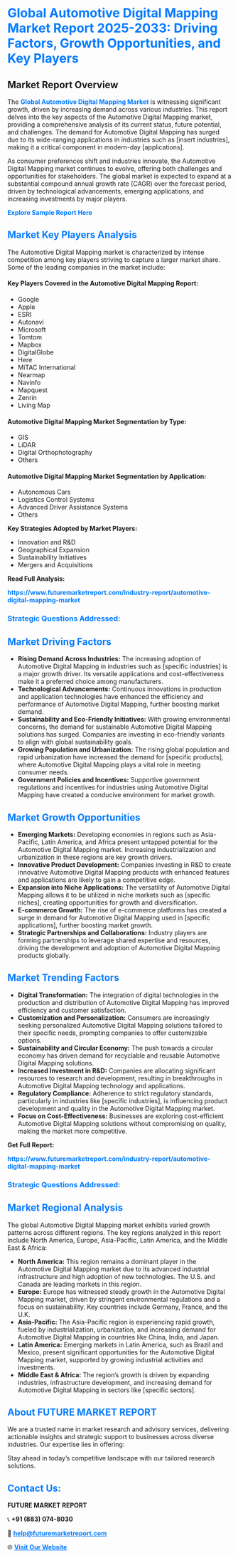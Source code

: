 <h1 style="color: #007BFF;">Global Automotive Digital Mapping Market Report 2025-2033: Driving Factors, Growth Opportunities, and Key Players</h1>

<section id="overview">
<h2>Market Report Overview</h2>
<p>The <a href="https://www.futuremarketreport.com/industry-report/automotive-digital-mapping-market" style="color: #007BFF; text-decoration: none;"><strong>Global Automotive Digital Mapping Market</strong></a> is witnessing significant growth, driven by increasing demand across various industries. This report delves into the key aspects of the Automotive Digital Mapping market, providing a comprehensive analysis of its current status, future potential, and challenges. The demand for Automotive Digital Mapping has surged due to its wide-ranging applications in industries such as [insert industries], making it a critical component in modern-day [applications].</p>
<p>As consumer preferences shift and industries innovate, the Automotive Digital Mapping market continues to evolve, offering both challenges and opportunities for stakeholders. The global market is expected to expand at a substantial compound annual growth rate (CAGR) over the forecast period, driven by technological advancements, emerging applications, and increasing investments by major players.</p>
</section>

<section id="overview">
<p><a href="https://www.futuremarketreport.com/request-sample/reportId=99404" style="color: #007BFF; text-decoration: none;"><strong>Explore Sample Report Here</strong></a></p>
</section>

<section id="key-players">
<h2 style="color: #007BFF;">Market Key Players Analysis</h2>
<p>The Automotive Digital Mapping market is characterized by intense competition among key players striving to capture a larger market share. Some of the leading companies in the market include:</p>
<h4>Key Players Covered in the Automotive Digital Mapping Report:</h4>
<ul><li>Google</li><li>Apple</li><li>ESRI</li><li>Autonavi</li><li>Microsoft</li><li>Tomtom</li><li>Mapbox</li><li>DigitalGlobe</li><li>Here</li><li>MiTAC International</li><li>Nearmap</li><li>Navinfo</li><li>Mapquest</li><li>Zenrin</li><li>Living Map</li></ul>
<h4>Automotive Digital Mapping Market Segmentation by Type:</h4>
<ul><li>GIS</li><li>LiDAR</li><li>Digital Orthophotography</li><li>Others</li></ul>

<h4>Automotive Digital Mapping Market Segmentation by Application:</h4>
<ul><li>Autonomous Cars</li><li>Logistics Control Systems</li><li>Advanced Driver Assistance Systems</li><li>Others</li></ul>
<p><strong>Key Strategies Adopted by Market Players:</strong></p>
<ul>
<li>Innovation and R&D</li>
<li>Geographical Expansion</li>
<li>Sustainability Initiatives</li>
<li>Mergers and Acquisitions</li>
</ul>
</section>

<section>
<p><strong>Read Full Analysis: </strong></p><a href="https://www.futuremarketreport.com/industry-report/automotive-digital-mapping-market" style="color: #007BFF; text-decoration: none;"><strong>https://www.futuremarketreport.com/industry-report/automotive-digital-mapping-market</strong></a>
<h3 style="color: #007BFF;">Strategic Questions Addressed:</h3>
</section>

<section id="driving-factors">
<h2 style="color: #007BFF;">Market Driving Factors</h2>
<ul>
<li><strong>Rising Demand Across Industries:</strong> The increasing adoption of Automotive Digital Mapping in industries such as [specific industries] is a major growth driver. Its versatile applications and cost-effectiveness make it a preferred choice among manufacturers.</li>
<li><strong>Technological Advancements:</strong> Continuous innovations in production and application technologies have enhanced the efficiency and performance of Automotive Digital Mapping, further boosting market demand.</li>
<li><strong>Sustainability and Eco-Friendly Initiatives:</strong> With growing environmental concerns, the demand for sustainable Automotive Digital Mapping solutions has surged. Companies are investing in eco-friendly variants to align with global sustainability goals.</li>
<li><strong>Growing Population and Urbanization:</strong> The rising global population and rapid urbanization have increased the demand for [specific products], where Automotive Digital Mapping plays a vital role in meeting consumer needs.</li>
<li><strong>Government Policies and Incentives:</strong> Supportive government regulations and incentives for industries using Automotive Digital Mapping have created a conducive environment for market growth.</li>
</ul>
</section>

<section id="growth-opportunities">
<h2 style="color: #007BFF;">Market Growth Opportunities</h2>
<ul>
<li><strong>Emerging Markets:</strong> Developing economies in regions such as Asia-Pacific, Latin America, and Africa present untapped potential for the Automotive Digital Mapping market. Increasing industrialization and urbanization in these regions are key growth drivers.</li>
<li><strong>Innovative Product Development:</strong> Companies investing in R&D to create innovative Automotive Digital Mapping products with enhanced features and applications are likely to gain a competitive edge.</li>
<li><strong>Expansion into Niche Applications:</strong> The versatility of Automotive Digital Mapping allows it to be utilized in niche markets such as [specific niches], creating opportunities for growth and diversification.</li>
<li><strong>E-commerce Growth:</strong> The rise of e-commerce platforms has created a surge in demand for Automotive Digital Mapping used in [specific applications], further boosting market growth.</li>
<li><strong>Strategic Partnerships and Collaborations:</strong> Industry players are forming partnerships to leverage shared expertise and resources, driving the development and adoption of Automotive Digital Mapping products globally.</li>
</ul>
</section>

<section id="trending-factors">
<h2 style="color: #007BFF;">Market Trending Factors</h2>
<ul>
<li><strong>Digital Transformation:</strong> The integration of digital technologies in the production and distribution of Automotive Digital Mapping has improved efficiency and customer satisfaction.</li>
<li><strong>Customization and Personalization:</strong> Consumers are increasingly seeking personalized Automotive Digital Mapping solutions tailored to their specific needs, prompting companies to offer customizable options.</li>
<li><strong>Sustainability and Circular Economy:</strong> The push towards a circular economy has driven demand for recyclable and reusable Automotive Digital Mapping solutions.</li>
<li><strong>Increased Investment in R&D:</strong> Companies are allocating significant resources to research and development, resulting in breakthroughs in Automotive Digital Mapping technology and applications.</li>
<li><strong>Regulatory Compliance:</strong> Adherence to strict regulatory standards, particularly in industries like [specific industries], is influencing product development and quality in the Automotive Digital Mapping market.</li>
<li><strong>Focus on Cost-Effectiveness:</strong> Businesses are exploring cost-efficient Automotive Digital Mapping solutions without compromising on quality, making the market more competitive.</li>
</ul>
</section>

<section>
<p><strong>Get Full Report: </strong></p><a href="https://www.futuremarketreport.com/industry-report/automotive-digital-mapping-market" style="color: #007BFF; text-decoration: none;"><strong>https://www.futuremarketreport.com/industry-report/automotive-digital-mapping-market</strong></a>
<h3 style="color: #007BFF;">Strategic Questions Addressed:</h3>
</section>


<section id="regional-analysis">
<h2 style="color: #007BFF;">Market Regional Analysis</h2>
<p>The global Automotive Digital Mapping market exhibits varied growth patterns across different regions. The key regions analyzed in this report include North America, Europe, Asia-Pacific, Latin America, and the Middle East & Africa:</p>
<ul>
<li><strong>North America:</strong> This region remains a dominant player in the Automotive Digital Mapping market due to its advanced industrial infrastructure and high adoption of new technologies. The U.S. and Canada are leading markets in this region.</li>
<li><strong>Europe:</strong> Europe has witnessed steady growth in the Automotive Digital Mapping market, driven by stringent environmental regulations and a focus on sustainability. Key countries include Germany, France, and the U.K.</li>
<li><strong>Asia-Pacific:</strong> The Asia-Pacific region is experiencing rapid growth, fueled by industrialization, urbanization, and increasing demand for Automotive Digital Mapping in countries like China, India, and Japan.</li>
<li><strong>Latin America:</strong> Emerging markets in Latin America, such as Brazil and Mexico, present significant opportunities for the Automotive Digital Mapping market, supported by growing industrial activities and investments.</li>
<li><strong>Middle East & Africa:</strong> The region’s growth is driven by expanding industries, infrastructure development, and increasing demand for Automotive Digital Mapping in sectors like [specific sectors].</li>
</ul>
</section>

<footer>
<h2 style="color: #007BFF;">About FUTURE MARKET REPORT</h2>
<p>We are a trusted name in market research and advisory services, delivering actionable insights and strategic support to businesses across diverse industries. Our expertise lies in offering:</p>

<p>Stay ahead in today’s competitive landscape with our tailored research solutions.</p>

<h2 style="color: #007BFF;">Contact Us:</h2>
<p><strong>FUTURE MARKET REPORT</strong></p>
<p>📞 <strong>+91 (883) 074-8030</strong></p>
<p>📧 <strong><a href="mailto:help@futuremarketreport.com" style="color: #007BFF;">help@futuremarketreport.com</a></strong></p>
<p>🌐 <strong><a href="https://www.futuremarketreport.com/" style="color: #007BFF;">Visit Our Website</a></strong></p>
</footer>